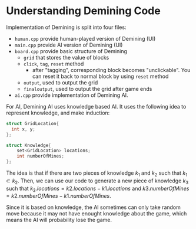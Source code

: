 # Understanding Demining Code

Implementation of Demining is split into four files:

- `human.cpp` provide human-played version of Demining (UI)
- `main.cpp` provide AI version of Demining (UI)
- `board.cpp` provide basic structure of Demining
  - `grid` that stores the value of blocks
  - `click`, `tag`, `reset` method
    - after "tagging", corresponding block becomes "unclickable". You can reset it back to normal block by using `reset` method
  - `output`, used to output the grid
  - `finaloutput`, used to output the grid after game ends
- `ai.cpp` provide implementation of Demining AI.

For AI, Demining AI uses knowledge based AI. It uses the following idea to represent knowledge, and make induction:

```cpp
struct GridLocation{
  int x, y;
};

struct Knowledge{
	set<GridLocation> locations;
	int numberOfMines;
};
```

The idea is that if there are two pieces of knowledge $k_1$ and $k_2$ such that $k_1 \subset k_2$. Then, we can use our code to generate a new piece of knowledge $k_3$ such that $k_3.locations = k2.locations - k1.locations$ and $k3.numberOfMines = k2.numberOfMines - k1.numberOfMines$.

Since it is based on knowledge, the AI sometimes can only take random move because it may not have enought knowledge about the game, which means the AI will probability lose the game.
